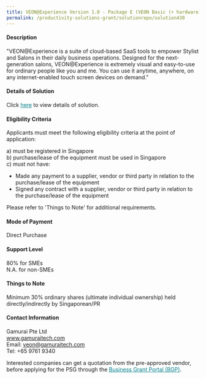 ```yaml
---
title: VEON@Experience Version 1.0 - Package E (VEON Basic (+ hardware) + 10 Stylist, Assistant, Freelancer tool + 3 Software powerpacks)
permalink: /productivity-solutions-grant/solutionrepo/solution430
---
```


#### Description

"VEON@Experience is a suite of cloud-based SaaS tools to empower Stylist and Salons in their daily business operations. 
Designed for the next-generation salons, VEON@Experience is extremely visual and easy-to-use for ordinary people like you and me. You can use it anytime, anywhere, on any internet-enabled touch screen devices on demand."

#### Details of Solution

Click <a href='https://govassist.gobusiness.gov.sg/images/psg/Gamurai_20200038_Annex_3_20200625145018_Part_67.pdf' style='color:#037e8a'>here</a> to view details of solution.

#### Eligibility Criteria

Applicants must meet the following eligibility criteria at the point of application:

a) must be registered in Singapore <br>
b) purchase/lease of the equipment must be used in Singapore <br>
c) must not have:
- Made any payment to a supplier, vendor or third party in relation to the purchase/lease of the equipment
- Signed any contract with a supplier, vendor or third party in relation to the purchase/lease of the equipment

Please refer to 'Things to Note' for additional requirements.

#### Mode of Payment
Direct Purchase

#### Support Level
80% for SMEs <br>
N.A. for non-SMEs

#### Things to Note
Minimum 30% ordinary shares (ultimate individual ownership) held directly/indirectly by Singaporean/PR

#### Contact Information
Gamurai Pte Ltd<br>www.gamuraitech.com<br>Email: veon@gamuraitech.com<br>Tel: +65 9761 9340

Interested companies can get a quotation from the pre-approved vendor, before applying for the PSG through the <a target='_blank' style='color:#037e8a' href='https://www.businessgrants.gov.sg/'>Business Grant Portal (BGP)</a>.
